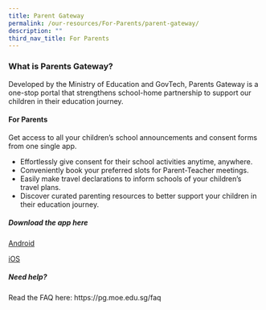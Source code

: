 ```yaml
---
title: Parent Gateway
permalink: /our-resources/For-Parents/parent-gateway/
description: ""
third_nav_title: For Parents
---
```

<h3>What is Parents Gateway?</h3>

Developed by the Ministry of Education and GovTech, Parents Gateway is a one-stop portal that strengthens school-home partnership to support our children in their education journey.

<h4>For Parents</h4>

Get access to all your children’s school announcements and consent forms from one single app.

*   Effortlessly give consent for their school activities anytime, anywhere.
*   Conveniently book your preferred slots for Parent-Teacher meetings.
*   Easily make travel declarations to inform schools of your children’s travel plans.
*   Discover curated parenting resources to better support your children in their education journey.

<h5>Download the app here</h5>

[Android](https://play.google.com/store/apps/details?id=com.moe.pgp&hl=en_SG&gl=US&pli=1)

[iOS](https://apps.apple.com/sg/app/parents-gateway/id1267198708)

<h5>Need help?</h5>
Read the FAQ here: https://pg.moe.edu.sg/faq